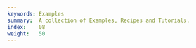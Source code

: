```yaml
---
keywords: Examples
summary:  A collection of Examples, Recipes and Tutorials. 
index:    08
weight:   50
---
```



